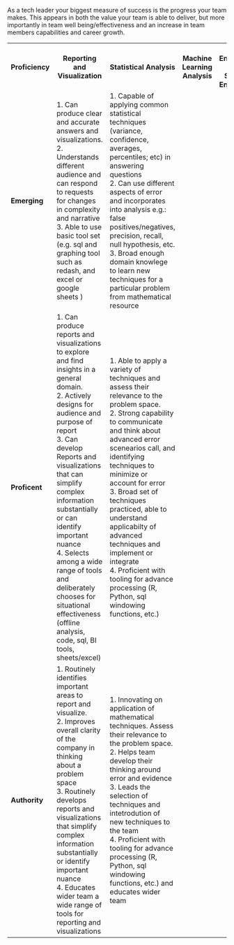 
As a tech leader your biggest measure of success is the progress your team makes. 
This appears in both the value your team is able to deliver, but more importantly 
in team well being/effectiveness and an increase in team members capabilities and career growth.

<table>
	<tr>
		<th>
			Proficiency
		</th>
		<th>
			Reporting and Visualization
		</th>
		<th>
			Statistical Analysis
		</th>
		<th>
			Machine Learning Analysis
		</th>
		<th>
			Data Engineering and Software Engineering
		</th>
		<th>
			Business Alignment - "Good Questions"
		</th>
	</tr>
	<tr>
		<td>
			<strong>Emerging</strong>
		</td>
		<td>
		<!--- Emerging Reporting and Visualization -->
			1. Can produce clear and accurate answers and visualizations. <br/>
			2. Understands different audience and can respond to requests for changes in complexity and narrative <br/>
			3. Able to use basic tool set (e.g. sql and graphing tool such as redash, and excel or google sheets ) <br/>
		</td>
		<td>
		<!--- Emerging Statistical Analysis -->
			1. Capable of applying common statistical techniques (variance, confidence, averages, percentiles; etc) in answering questions <br/>
		    2. Can use different aspects of error and incorporates into analysis e.g.: false positives/negatives, precision, recall, null hypothesis, etc. <br/>
		    3. Broad enough domain knowlege to learn new techniques for a particular problem from mathematical resource <br/>
		</td>
		<td>
		<!--- Emerging Machine Learning Analysis -->
		</td>
		<td>
		<!--- Emerging Data Engineering and Software Engineering -->
		</td>
		<td>
		<!--- Emerging Business Alignment - "Good Questions" -->
		</td>
	</tr>
	<tr>
		<td>
			<strong>Proficent</strong>
		</td>
		<td>
		<!--- Proficent Reporting and Visualization  -->
			1. Can produce reports and visualizations to explore and find insights in a general domain. <br/>
			2. Actively designs for audience and purpose of report <br/>
			3. Can develop Reports and visualizations that can simplify complex information substantially or can identify important nuance<br/>
			4. Selects among a wide range of tools and deliberately chooses for situational effectiveness (offline analysis, code, sql, BI tools, sheets/excel) <br/>
		</td>
		<td>
		<!--- Proficent Statistical Analysis -->
			1. Able to apply a variety of techniques and assess their relevance to the problem space. <br/>
		    2. Strong capability to communicate and think about advanced error scenearios call, and identifying techniques to minimize or account for error <br/>
		    3. Broad set of techniques practiced, able to understand applicabilty of advanced techniques and implement or integrate <br/>
			4. Proficient with tooling for advance processing (R, Python, sql windowing functions, etc.) <br/>
		</td>
		<td>
		<!--- Proficent Machine Learning Analysis -->
		</td>
		<td>
		<!--- Proficent Data Engineering and Software Engineering -->
		</td>
		<td>
		<!--- Proficent Business Alignment - "Good Questions" -->
		</td>
	</tr>
	<tr>
		<td>
			<strong>Authority</strong>
		</td>
		<td>
		<!--- Authority Reporting and Visualization -->
			1. Routinely identifies important areas to report and visualize. <br/>
			2. Improves overall clarity of the company in thinking about a problem space <br/>
			3. Routinely develops reports and visualizations that  simplify complex information substantially or identify important nuance<br/>
			4. Educates wider team a wide range of tools for reporting and visualizations <br/>
		</td>
		<td>
		<!--- Authority Statistical Analysis -->
			1. Innovating on application of mathematical techniques.  Assess their relevance to the problem space. <br/>
		    2. Helps team develop their thinking around error and evidence <br/>
		    3. Leads the selection of techniques and intetrodution of new techniques to the team<br/>
			4. Proficient with tooling for advance processing (R, Python, sql windowing functions, etc.) and educates wider team <br/>
		</td>
		<td>
		<!--- Authority Machine Learning Analysis -->
		</td>
		<td>
		<!--- Authority Data Engineering and Software Engineering -->
		</td>
		<td>
		<!--- Authority Business Alignment - "Good Questions" -->
		</td>
	</tr>
</table>
